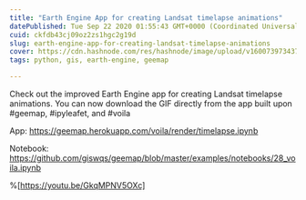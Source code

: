 ```yaml
---
title: "Earth Engine App for creating Landsat timelapse animations"
datePublished: Tue Sep 22 2020 01:55:43 GMT+0000 (Coordinated Universal Time)
cuid: ckfdb43cj09oz2zs1hgc2g19d
slug: earth-engine-app-for-creating-landsat-timelapse-animations
cover: https://cdn.hashnode.com/res/hashnode/image/upload/v1600739734373/EPeJfwAlz.png
tags: python, gis, earth-engine, geemap

---
```


Check out the improved Earth Engine app for creating Landsat timelapse animations. You can now download the GIF directly from the app built upon #geemap, #ipyleafet, and #voila

App: https://geemap.herokuapp.com/voila/render/timelapse.ipynb

Notebook: https://github.com/giswqs/geemap/blob/master/examples/notebooks/28_voila.ipynb

%[https://youtu.be/GkqMPNV5OXc]